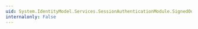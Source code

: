 ```yaml
---
uid: System.IdentityModel.Services.SessionAuthenticationModule.SignedOut
internalonly: False
---
```

